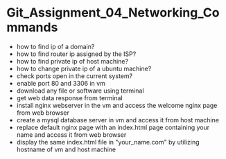 # Git_Assignment_04_Networking_Commands

- how to find ip of a domain?
- how to find router ip assigned by the ISP?
- how to find private ip of host machine?
- how to change private ip of a ubuntu machine?
- check ports open in the current system?
- enable port 80 and 3306 in vm
- download any file or software using terminal
- get web data response from terminal
- install nginx webserver in the vm and access the welcome nginx         page from web browser
- create a mysql database server in vm and access it from host machine
- replace default nginx page with an index.html page containing your name and access it from web browser
- display the same index.html file in "your_name.com" by utilizing hostname of vm and host machine